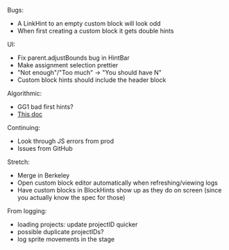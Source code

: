 Bugs:
* A LinkHint to an empty custom block will look odd
* When first creating a custom block it gets double hints

UI:
* Fix parent.adjustBounds bug in HintBar
* Make assignment selection prettier
* "Not enough"/"Too much" -> "You should have N"
* Custom block hints should include the header block

Algorithmic:
* GG1 bad first hints?
* [This doc](https://docs.google.com/document/d/1_t-jeOH34-yaK4aXZpbNDNnAvZt5m4d-1ZY2gTcSQ6o/edit)

Continuing:
* Look through JS errors from prod
* Issues from GitHub

Stretch:
* Merge in Berkeley
* Open custom block editor automatically when refreshing/viewing logs
* Have custom blocks in BlockHints show up as they do on screen (since you actually know the spec for those)

From logging:
* loading projects: update projectID quicker
* possible duplicate projectIDs?
* log sprite movements in the stage
